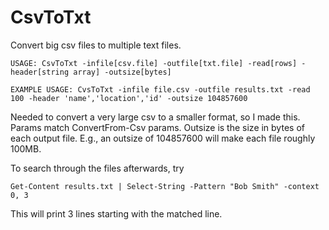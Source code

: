 # CsvToTxt
Convert big csv files to multiple text files. 

    USAGE: CsvToTxt -infile[csv.file] -outfile[txt.file] -read[rows] -header[string array] -outsize[bytes]

    EXAMPLE USAGE: CvsToTxt -infile file.csv -outfile results.txt -read 100 -header 'name','location','id' -outsize 104857600
    
Needed to convert a very large csv to a smaller format, so I made this.
Params match ConvertFrom-Csv params. Outsize is the size in bytes of each output file. E.g., an outsize of 104857600 will make each file roughly 100MB. 

To search through the files afterwards, try 

    Get-Content results.txt | Select-String -Pattern "Bob Smith" -context 0, 3
    
This will print 3 lines starting with the matched line.
